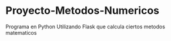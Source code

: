 # Proyecto-Metodos-Numericos
Programa en Python Utilizando Flask que calcula ciertos metodos matematicos
